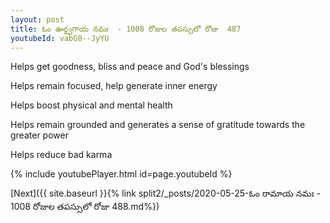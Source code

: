 ```yaml
---
layout: post
title: ఓం ఊర్ధ్వగాయ నమః  - 1008 రోజుల తపస్సులో రోజు  487
youtubeId: vabG0--JyYU
---
```

 
 
Helps get goodness, bliss and peace and God's blessings
 
Helps remain focused, help generate inner energy 
 
Helps boost physical and mental health 
 
Helps remain grounded and generates a sense of gratitude towards the greater power 
 
Helps reduce bad karma
 
 
 
 


{% include youtubePlayer.html id=page.youtubeId %}
 
[Next]({{ site.baseurl }}{% link  split2/_posts/2020-05-25-ఓం రామాయ నమః  - 1008 రోజుల తపస్సులో రోజు  488.md%})
 
